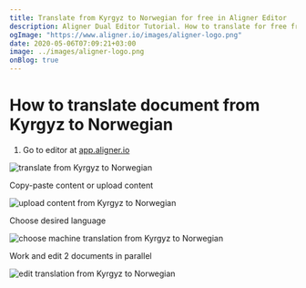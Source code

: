 ```yaml
---
title: Translate from Kyrgyz to Norwegian for free in Aligner Editor
description: Aligner Dual Editor Tutorial. How to translate for free from Kyrgyz to Norwegian. Aligner is multilingual document management platform. 
ogImage: "https://www.aligner.io/images/aligner-logo.png"
date: 2020-05-06T07:09:21+03:00
image: ../images/aligner-logo.png
onBlog: true
---
```


# How to translate document from Kyrgyz to Norwegian

1. Go to editor at [app.aligner.io](https://app.aligner.io "Aligner App web page")

![translate from Kyrgyz to Norwegian](../aligner-blank-editor.png "translate from Kyrgyz to Norwegian")

Copy-paste content or upload content

![upload content from Kyrgyz to Norwegian](../aligner-uploaded-document.png "upload content from Kyrgyz to Norwegian")

Choose desired language

![choose machine translation from Kyrgyz to Norwegian](../aligner-language-dropdown.png "choose machine translation from Kyrgyz to Norwegian")

Work and edit 2 documents in parallel

![edit translation from Kyrgyz to Norwegian](../aligner-double-sitded-editor.png "edit translation from Kyrgyz to Norwegian")

